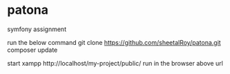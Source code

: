 # patona
symfony assignment

run the below command
git clone https://github.com/sheetalRoy/patona.git
composer update

start xampp
http://localhost/my-project/public/ 
run in the browser above url
